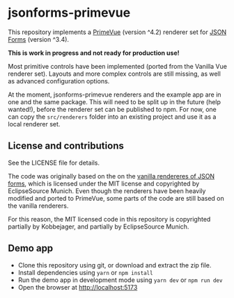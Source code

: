 # jsonforms-primevue

This repository implements a [PrimeVue](https://primevue.org/) (version ^4.2) renderer set for [JSON Forms](https://jsonforms.io/) (version ^3.4).

__This is work in progress and not ready for production use!__

Most primitive controls have been implemented (ported from the Vanilla Vue renderer set). Layouts and more complex controls are still missing, as well as advanced configuration options.

At the moment, jsonforms-primevue renderers and the example app are in one and the same package. This will need to be split up in the future (help wanted!), before the renderer set can be published to npm. For now, one can copy the `src/renderers` folder into an existing project and use it as a local renderer set.

## License and contributions

See the LICENSE file for details.

The code was originally based on the on the [vanilla rendereres of JSON forms](https://github.com/eclipsesource/jsonforms/tree/master/packages/vanilla-renderers), which is licensed under the MIT license and copyrighted by EclipseSource Munich. Even though the renderers have been heavily modified and ported to PrimeVue, some parts of the code are still based on the vanilla renderers.

For this reason, the MIT licensed code in this repository is copyrighted partially by Kobbejager, and partially by EclipseSource Munich.

## Demo app

- Clone this repository using git, or download and extract the zip file.
- Install dependencies using `yarn` or `npm install`
- Run the demo app in development mode using `yarn dev` or `npm run dev`
- Open the browser at [http://localhost:5173](http://localhost:5173)
